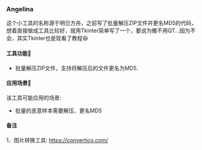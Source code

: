 ### Angelina  
这个小工具的名称源于明日方舟，之前写了批量解压ZIP文件并更名MD5的代码，想着直接做成工具比较好，就用Tkinter简单写了一个，要说为撒不用QT...因为不会，其实Tkinter也是现看了教程😆  

#### 工具功能🎈  
 - 批量解压ZIP文件，支持将解压后的文件更名为MD5.  

#### 应用场景🎯  
该工具可能应用的场景:  
 - 批量的恶意样本需要解压、更名MD5  

#### 备注  
1、图片转换工具: https://convertico.com/  
